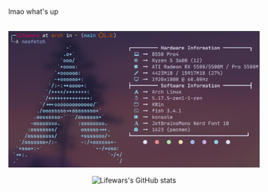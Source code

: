lmao what's up

<div align="center">
<br/>
<img src="https://raw.githubusercontent.com/Lifewars/Lifewars/master/neofetch.png" alt="flex">

<br />

  ![Lifewars's GitHub stats](https://github-readme-stats.vercel.app/api?username=Lifewars&show_icons=true&theme=radical)

